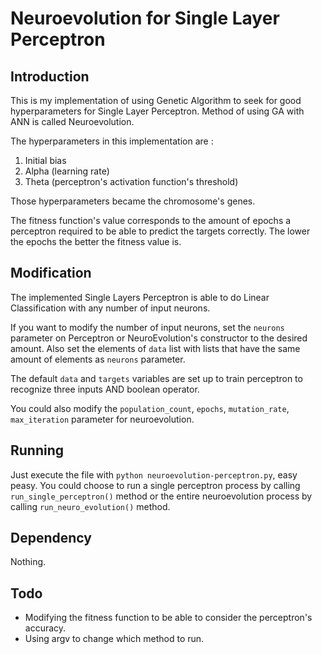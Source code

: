 # Neuroevolution for Single Layer Perceptron

## Introduction
This is my implementation of using Genetic Algorithm to seek for good hyperparameters for Single Layer Perceptron.
Method of using GA with ANN is called Neuroevolution.

The hyperparameters in this implementation are : 
1. Initial bias
2. Alpha (learning rate)
3. Theta (perceptron's activation function's threshold)

Those hyperparameters became the chromosome's genes.

The fitness function's value corresponds to the amount of epochs a perceptron required to be able to predict the targets correctly.
The lower the epochs the better the fitness value is.

## Modification
The implemented Single Layers Perceptron is able to do Linear Classification with any number of input neurons.

If you want to modify the number of input neurons, set the ```neurons``` parameter on Perceptron or NeuroEvolution's constructor to the desired amount.
Also set the elements of ```data``` list with lists that have the same amount of elements as ```neurons``` parameter.

The default ```data``` and ```targets``` variables are set up to train perceptron to recognize three inputs AND boolean operator.

You could also modify the ```population_count```, ```epochs```, ```mutation_rate```, ```max_iteration``` parameter for neuroevolution.

## Running
Just execute the file with ```python neuroevolution-perceptron.py```, easy peasy.  You could choose to run a single perceptron process by calling ```run_single_perceptron()``` method or the entire neuroevolution process by calling ```run_neuro_evolution()``` method.

## Dependency
Nothing.

## Todo
- Modifying the fitness function to be able to consider the perceptron's accuracy.
- Using argv to change which method to run.
